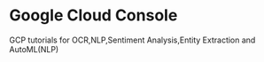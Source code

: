 # Google Cloud Console
GCP tutorials for OCR,NLP,Sentiment Analysis,Entity Extraction and AutoML(NLP)
